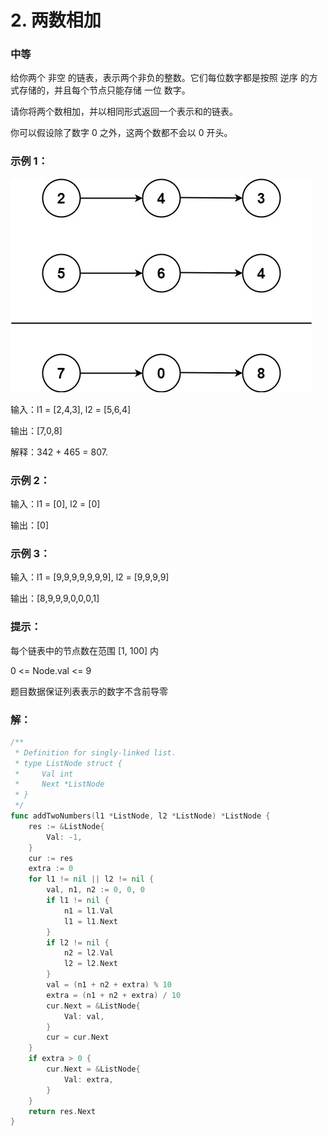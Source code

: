 # 2. 两数相加

### 中等

给你两个 非空 的链表，表示两个非负的整数。它们每位数字都是按照 逆序 的方式存储的，并且每个节点只能存储 一位 数字。

请你将两个数相加，并以相同形式返回一个表示和的链表。

你可以假设除了数字 0 之外，这两个数都不会以 0 开头。

### 示例 1：
![two_numbers](/file/img/addtwonumber1.jpg)

输入：l1 = [2,4,3], l2 = [5,6,4]

输出：[7,0,8]

解释：342 + 465 = 807.

### 示例 2：

输入：l1 = [0], l2 = [0]

输出：[0]

### 示例 3：

输入：l1 = [9,9,9,9,9,9,9], l2 = [9,9,9,9]

输出：[8,9,9,9,0,0,0,1]

### 提示：

每个链表中的节点数在范围 [1, 100] 内

0 <= Node.val <= 9

题目数据保证列表表示的数字不含前导零

### 解：

```go
/**
 * Definition for singly-linked list.
 * type ListNode struct {
 *     Val int
 *     Next *ListNode
 * }
 */
func addTwoNumbers(l1 *ListNode, l2 *ListNode) *ListNode {
	res := &ListNode{
		Val: -1,
	}
	cur := res
	extra := 0
	for l1 != nil || l2 != nil {
		val, n1, n2 := 0, 0, 0
		if l1 != nil {
			n1 = l1.Val
			l1 = l1.Next
		}
		if l2 != nil {
			n2 = l2.Val
			l2 = l2.Next
		}
		val = (n1 + n2 + extra) % 10
		extra = (n1 + n2 + extra) / 10
		cur.Next = &ListNode{
			Val: val,
		}
		cur = cur.Next
	}
	if extra > 0 {
		cur.Next = &ListNode{
			Val: extra,
		}
	}
	return res.Next
}
```